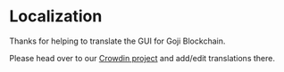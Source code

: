 # Localization

Thanks for helping to translate the GUI for Goji Blockchain.

Please head over to our [Crowdin project](https://crowdin.com/project/goji-blockchain/) and add/edit translations there.
